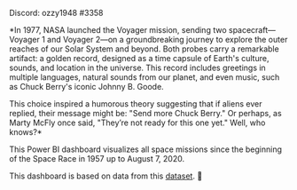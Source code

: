 Discord: ozzy1948 #3358

*In 1977, NASA launched the Voyager mission, sending two spacecraft—Voyager 1 and Voyager 2—on a groundbreaking journey to explore the outer reaches of our Solar System and beyond. Both probes carry a remarkable artifact: a golden record, designed as a time capsule of Earth's culture, sounds, and location in the universe. This record includes greetings in multiple languages, natural sounds from our planet, and even music, such as Chuck Berry's iconic Johnny B. Goode.

This choice inspired a humorous theory suggesting that if aliens ever replied, their message might be: "Send more Chuck Berry." Or perhaps, as Marty McFly once said, "They’re not ready for this one yet." Well, who knows?*

This Power BI dashboard visualizes all space missions since the beginning of the Space Race in 1957 up to August 7, 2020.

This dashboard is based on data from this [dataset](https://www.kaggle.com/datasets/agirlcoding/all-space-missions-from-1957). 🚀

